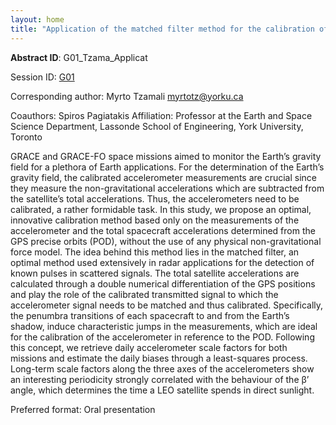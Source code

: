```yaml
---
layout: home
title: "Application of the matched filter method for the calibration of the accelerometer measurements in LEO missions"
---
```



**Abstract ID**: G01_Tzama_Applicat

Session ID: [G01](.)

Corresponding author: Myrto Tzamali <a href="mailto:myrtotz@yorku.ca">myrtotz@yorku.ca</a>

Coauthors: Spiros Pagiatakis
 Affiliation: Professor at the Earth and Space Science Department, Lassonde School of Engineering, York University, Toronto 

GRACE and GRACE-FO space missions aimed to monitor the Earth’s gravity field for a plethora of Earth applications. For the determination of the Earth’s gravity field, the calibrated accelerometer measurements are crucial since they measure the non-gravitational accelerations which are subtracted from the satellite’s total accelerations. Thus, the accelerometers need to be calibrated, a rather formidable task. In this study, we propose an optimal, innovative calibration method based only on the measurements of the accelerometer and the total spacecraft accelerations determined from the GPS precise orbits (POD), without the use of any physical non-gravitational force model. The idea behind this method lies in the matched filter, an optimal method used extensively in radar applications for the detection of known pulses in scattered signals. The total satellite accelerations are calculated through a double numerical differentiation of the GPS positions and play the role of the calibrated transmitted signal to which the accelerometer signal needs to be matched and thus calibrated. Specifically, the penumbra transitions of each spacecraft to and from the Earth’s shadow, induce characteristic jumps in the measurements, which are ideal for the calibration of the accelerometer in reference to the POD. Following this concept, we retrieve daily accelerometer scale factors for both missions and estimate the daily biases through a least-squares process. Long-term scale factors along the three axes of the accelerometers show an interesting periodicity strongly correlated with the behaviour of the β’ angle, which determines the time a LEO satellite spends in direct sunlight.

Preferred format: Oral presentation
